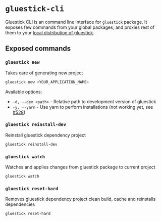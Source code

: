 # `gluestick-cli`
Gluestick CLI is an command line interface for `gluestick` package. It exposes few commands from your global packages, and proxies rest of them to your [local distribution of gluestick](../packages/gluestick).

## Exposed commands

### `gluestick new`

Takes care of generating new project

```bash
gluestick new <YOUR_APPLICATION_NAME>
```

Available options:

* `-d, --dev <path>` - Relative path to development version of gluestick
* `-y, --yarn` - Use yarn to perform installations (not working yet, see [#528](https://github.com/TrueCar/gluestick/issues/528))

### `gluestick reinstall-dev`

Reinstall gluestick dependency project

```bash
gluestick reinstall-dev
```

### `gluestick watch`

Watches and applies changes from gluestick package to current project

```bash
gluestick watch
```

### `gluestick reset-hard`

Removes gluestick dependency project clean build, cache and reinstalls dependencies

```bash
gluestick reset-hard
```
